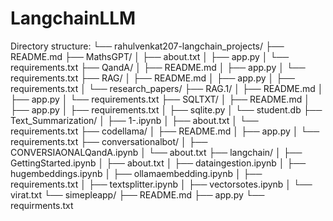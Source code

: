 # LangchainLLM

Directory structure:
└── rahulvenkat207-langchain_projects/
    ├── README.md
    ├── MathsGPT/
    │   ├── about.txt
    │   ├── app.py
    │   └── requirements.txt
    ├── QandA/
    │   ├── README.md
    │   ├── app.py
    │   └── requirements.txt
    ├── RAG/
    │   ├── README.md
    │   ├── app.py
    │   ├── requirements.txt
    │   └── research_papers/
    ├── RAG.1/
    │   ├── README.md
    │   ├── app.py
    │   └── requirements.txt
    ├── SQLTXT/
    │   ├── README.md
    │   ├── app.py
    │   ├── requirements.txt
    │   ├── sqlite.py
    │   └── student.db
    ├── Text_Summarization/
    │   ├── 1-.ipynb
    │   ├── about.txt
    │   └── requirements.txt
    ├── codellama/
    │   ├── README.md
    │   ├── app.py
    │   └── requirements.txt
    ├── conversationalbot/
    │   ├── CONVERSIAONALQandA.ipynb
    │   └── about.txt
    ├── langchain/
    │   ├── GettingStarted.ipynb
    │   ├── about.txt
    │   ├── dataingestion.ipynb
    │   ├── hugembeddings.ipynb
    │   ├── ollamaembedding.ipynb
    │   ├── requirements.txt
    │   ├── textsplitter.ipynb
    │   ├── vectorsotes.ipynb
    │   └── virat.txt
    └── simepleapp/
        ├── README.md
        ├── app.py
        └── requirments.txt

